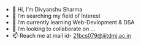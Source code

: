 - 👋 Hi, I’m Divyanshu Sharma
- 👀 I’m searching my field of Interest
- 🌱 I’m currently learning Web-Devlopment & DSA
- 💞️ I’m looking to collaborate on ...
- 📫 Reach me at mail id- 21bcs079@iiitdmj.ac.in 

<!---
Divyanshusir/Divyanshusir is a ✨ special ✨ repository because its `README.md` (this file) appears on your GitHub profile.
You can click the Preview link to take a look at your changes.
--->
